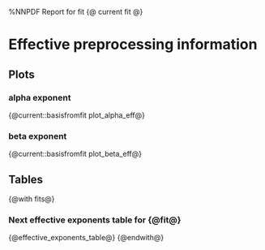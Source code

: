 %NNPDF Report for fit {@ current fit @}

# Effective preprocessing information

## Plots
### alpha exponent
{@current::basisfromfit plot_alpha_eff@}
### beta exponent
{@current::basisfromfit plot_beta_eff@}

## Tables
{@with fits@}
### Next effective exponents table for {@fit@}
{@effective_exponents_table@}
{@endwith@}
